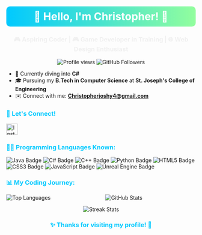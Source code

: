 <h1 align="center" style="color: #ffffff; background: linear-gradient(90deg, #00C9FF, #92FE9D); border-radius: 10px; padding: 10px;">🌟 Hello, I'm Christopher! 👋</h1>
<h3 align="center" style="color: #f0f0f0;">🎮 Aspiring Coder | 🎮 Game Developer in Training | 🌐 Web Design Enthusiast</h3>

<p align="center">
  <img src="https://komarev.com/ghpvc/?username=christopherjoshy&label=Profile%20views&color=0e75b6&style=flat" alt="Profile views" />
  <img src="https://img.shields.io/github/followers/christopherjoshy?style=social" alt="GitHub Followers" />
</p>

- 🌱 Currently diving into **C#**
- 🎓 Pursuing my **B.Tech in Computer Science** at **St. Joseph's College of Engineering**
- ✉️ Connect with me: **[Christopherjoshy4@gmail.com](mailto:Christopherjoshy4@gmail.com)**

<h3 align="left" style="color: #00C9FF;">🤝 Let's Connect!</h3>
<p align="left">
  <a href="https://instagram.com/calculatederror" target="_blank">
    <img align="center" src="https://raw.githubusercontent.com/rahuldkjain/github-profile-readme-generator/master/src/images/icons/Social/instagram.svg" alt="Instagram" height="30" width="30" />
  </a>
</p>

<h3 align="left" style="color: #00C9FF;">🧑‍💻 Programming Languages Known:</h3>
<p>
  <img src="https://img.shields.io/badge/Java-ED8B00?style=flat-square&logo=java&logoColor=white" alt="Java Badge" />
  <img src="https://img.shields.io/badge/C%23-239120?style=flat-square&logo=csharp&logoColor=white" alt="C# Badge" />
  <img src="https://img.shields.io/badge/C%2B%2B-00599C?style=flat-square&logo=cplusplus&logoColor=white" alt="C++ Badge" />
  <img src="https://img.shields.io/badge/Python-3776AB?style=flat-square&logo=python&logoColor=white" alt="Python Badge" />
  <img src="https://img.shields.io/badge/HTML5-E34F26?style=flat-square&logo=html5&logoColor=white" alt="HTML5 Badge" />
  <img src="https://img.shields.io/badge/CSS3-1572B6?style=flat-square&logo=css3&logoColor=white" alt="CSS3 Badge" />
  <img src="https://img.shields.io/badge/JavaScript-F7DF1E?style=flat-square&logo=javascript&logoColor=black" alt="JavaScript Badge" />
  <img src="https://img.shields.io/badge/Unreal%20Engine-0E1128?style=flat-square&logo=unrealengine&logoColor=white" alt="Unreal Engine Badge" />
</p>

<h3 align="left" style="color: #00C9FF;">📊 My Coding Journey:</h3>
<p align="center">
  <img align="left" src="https://github-readme-stats.vercel.app/api/top-langs?username=christopherjoshy&show_icons=true&locale=en&layout=compact&theme=radical" alt="Top Languages" />
</p>

<p align="center">
  <img src="https://github-readme-stats.vercel.app/api?username=christopherjoshy&show_icons=true&locale=en&theme=radical" alt="GitHub Stats" />
</p>

<p align="center">
  <img src="https://github-readme-streak-stats.herokuapp.com/?user=christopherjoshy&theme=radical" alt="Streak Stats" />
</p>

<h3 align="center" style="color: #00C9FF;">✨ Thanks for visiting my profile! 🚀</h3>
